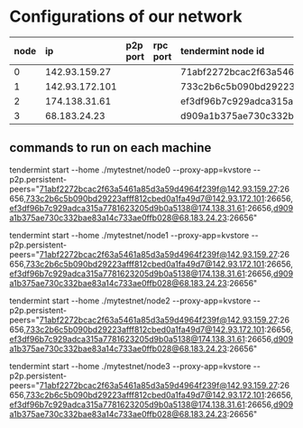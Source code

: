 # Configurations of our network

| node | ip              | p2p port    | rpc port        | tendermint node id |
|------|:----------------|:------------|:----------------|:---------------------------------------|
|0     | 142.93.159.27   |             |                 |71abf2272bcac2f63a5461a85d3a59d4964f239f|
|1     | 142.93.172.101  |             |                 |733c2b6c5b090bd29223afff812cbed0a1fa49d7|
|2     | 174.138.31.61   |             |                 |ef3df96b7c929adca315a7781623205d9b0a5138| 
|3     | 68.183.24.23    |             |                 |d909a1b375ae730c332bae83a14c733ae0ffb028|


## commands to run on each machine
tendermint start --home ./mytestnet/node0 --proxy-app=kvstore --p2p.persistent-peers="71abf2272bcac2f63a5461a85d3a59d4964f239f@142.93.159.27:26656,733c2b6c5b090bd29223afff812cbed0a1fa49d7@142.93.172.101:26656,ef3df96b7c929adca315a7781623205d9b0a5138@174.138.31.61:26656,d909a1b375ae730c332bae83a14c733ae0ffb028@68.183.24.23:26656"

tendermint start --home ./mytestnet/node1 --proxy-app=kvstore --p2p.persistent-peers="71abf2272bcac2f63a5461a85d3a59d4964f239f@142.93.159.27:26656,733c2b6c5b090bd29223afff812cbed0a1fa49d7@142.93.172.101:26656,ef3df96b7c929adca315a7781623205d9b0a5138@174.138.31.61:26656,d909a1b375ae730c332bae83a14c733ae0ffb028@68.183.24.23:26656"

tendermint start --home ./mytestnet/node2 --proxy-app=kvstore --p2p.persistent-peers="71abf2272bcac2f63a5461a85d3a59d4964f239f@142.93.159.27:26656,733c2b6c5b090bd29223afff812cbed0a1fa49d7@142.93.172.101:26656,ef3df96b7c929adca315a7781623205d9b0a5138@174.138.31.61:26656,d909a1b375ae730c332bae83a14c733ae0ffb028@68.183.24.23:26656"

tendermint start --home ./mytestnet/node3 --proxy-app=kvstore --p2p.persistent-peers="71abf2272bcac2f63a5461a85d3a59d4964f239f@142.93.159.27:26656,733c2b6c5b090bd29223afff812cbed0a1fa49d7@142.93.172.101:26656,ef3df96b7c929adca315a7781623205d9b0a5138@174.138.31.61:26656,d909a1b375ae730c332bae83a14c733ae0ffb028@68.183.24.23:26656"
